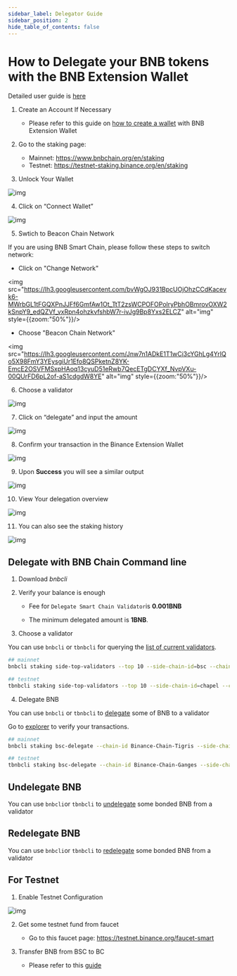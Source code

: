 ```yaml
---
sidebar_label: Delegator Guide
sidebar_position: 2
hide_table_of_contents: false
---
```


# How to Delegate your BNB tokens with the BNB Extension Wallet

Detailed user guide is [here](staking-with-ext-wallet.md)

1. Create an Account If Necessary
    - Please refer to this guide on [how to create a wallet](binance.md) with BNB Extension Wallet

2. Go to the staking page:
   - Mainnet: <https://www.bnbchain.org/en/staking>
   - Testnet: <https://testnet-staking.binance.org/en/staking>

3.  Unlock Your Wallet
   
![img](https://lh4.googleusercontent.com/rCFd8jPzCspJDYEKO02JvZTVhNPWL1UGZIENnhIJ9_7h-8UXp20PhGxg2xzwNmRKQiFRLnrmMVaTDd1dYAmVk1b2WVG9DBnsuFFYOlpI-xCeZhtObAfgjzVUlmqQ43BWCyPKhwjl)

4. Click on “Connect Wallet”

![img](https://lh6.googleusercontent.com/4o4Aj53r-LincYLkStkIXTi-wTHuAj4BKkS-Yt7pWokTEfiFtjstvMFHt4yiTr5WrNwsqfUFdhWhsnUDCv11UpogqHo08vd41-o7bcFRLSOlsdGmJmLhdfqNHK6Pge4IToISwU-R)

5. Swtich to Beacon Chain Network

If you are using BNB Smart Chain, please follow these steps to switch network:

- Click on "Change Network"

<img src="https://lh3.googleusercontent.com/bvWgOJ931BpcUOjOhzCCdKacevk6-MWrbGL1tFGQXPnJJFf6GmfAw1Ot_TtT2zsWCPOFOPolryPbhOBmrovOXW2kSnpY9_edQZVf_vxRpn4ohzkvfshbW7r-ivJg9Bp8Yxs2ELCZ" alt="img" style={{zoom:"50%"}}/>

- Choose "Beacon Chain Network"

<img src="https://lh3.googleusercontent.com/Jnw7n1ADkE1T1wCi3cYGhLg4YrlQo5X98FmY3YEysgiUr1Efo8QSPketnZ8YK-EmcE2OSVFMSxpHAoq13cyuD51eRwb7QecETgDCYXf_NvpVXu-00QUrFD6pL2of-aS1cdgdW8YE" alt="img" style={{zoom:"50%"}}/>

6. Choose a validator

![img](https://lh3.googleusercontent.com/62tAplbV-lv5Hy5-lrUEvkLk29GT_LPpsRmOq-tR5az_1KwVkdLjG__Oxoe2skKSjqkDA7TqGgq1YlPDkXEFiejiD_mSyhLUiyD8O4CCH9nBztTu2ctetdHfXZH85b6Ge9kHEV2Q)

7. Click on “delegate” and input the amount

![img](https://lh4.googleusercontent.com/-mfR40ZPqZ3yih90oXNee4DULAnbV1l3ZWbkGgqgi07tdXDcCFR_5eA5PY23vW_GqO0sXlkwTr_laljPl11COpX0hB4KBA6_dHgGGUqe8y2YxYNECcKZvc75GdW9WlaFJf4zx776)

8. Confirm your transaction in the Binance Extension Wallet

![img](https://lh5.googleusercontent.com/U_ji1L_LgRaxKmRHFvvUwtiOb7SXqTZ6GrMiqvK2gR_aS21bVTqgTHp2aF207pKxfZaYd38QFvRau20n8zbd_MZ1_6ktWEoXYbRrf6vSUdp2W1yWfwqWFqbhjvrbGiX1YRMzJj7b)

9. Upon **Success** you will see a similar output

![img](https://lh5.googleusercontent.com/avie7-_5sa8jnI8XdFa1EytOMB9pZVULKQntno3hk3w3MuWJtwE9WNYayKTA0W7mymtJLG5mKZFk42TvUyGa_qSAi5rIH88LL2riKln35loCEHl3ntaqZEspWwUMbOgPdZbhOSp6)

10. View Your delegation overview

![img](https://lh6.googleusercontent.com/U1QavwEpXDRUaYfy2Ghd4N1Di8lKQ3kHKEw1rOv9Y-OV3W6wY1IbCSs8XdIwvHjMe5VfzoKnOVKazdJicAhS6LwmqlYYvRKJYBzTX9pjPZctvCQlTFNhSzV2-rZKMu2XUvfB8Xuf)

11. You can also see the staking history

![img](https://lh4.googleusercontent.com/m8hyetwRYQS-HLcubdSkuhjAAFDyWQptswGJKUWaAwcK-m1yVblM-5pXL599ogLJ1DjkKUo75WOzt6JUDxrnUNwNANDa1ZpuyHxlDxRg7enDF8jkhF70SkWeAPq6hAARAcphlaKw)

## Delegate with BNB Chain Command line

1. Download *bnbcli*

2. Verify your balance is enough

   - Fee for `Delegate Smart Chain Validator`is **0.001BNB**

   - The minimum delegated amount is **1BNB**.

3. Choose a validator

You can use `bnbcli` or `tbnbcli` for querying the [list of current validators](stake/cli-commands.md#query-side-chain-top-validators).

```bash
## mainnet
bnbcli staking side-top-validators --top 10 --side-chain-id=bsc --chain-id=Binance-Chain-Tigris

## testnet
tbnbcli staking side-top-validators --top 10 --side-chain-id=chapel --chain-id=Binance-Chain-Ganges
```

4. Delegate BNB

You can use `bnbcli` or `tbnbcli` to [delegate](stake/cli-commands.md#delegate-bnb) some of BNB to a validator

Go to [explorer](https://explorer.bnbchain.org/) to verify your transactions.

```bash
## mainnet
bnbcli staking bsc-delegate --chain-id Binance-Chain-Tigris --side-chain-id bsc --from bnb1tfh30c67mkzfz06as2hk0756mgdx8mgypu7ajl --validator bva1tfh30c67mkzfz06as2hk0756mgdx8mgypqldvm --amount 1000000000:BNB --home ~/home_cli

## testnet
tbnbcli staking bsc-delegate --chain-id Binance-Chain-Ganges --side-chain-id chapel --from tbnb1tfh30c67mkzfz06as2hk0756mgdx8mgypu7ajl --validator bva1tfh30c67mkzfz06as2hk0756mgdx8mgypqldvm --amount 1000000000:BNB --home ~/home_cli
```
## Undelegate BNB

You can use `bnbcli`or `tbnbcli` to [undelegate](stake/cli-commands.md#undelegate-bnb) some bonded BNB from a validator

## Redelegate BNB

You can use `bnbcli`or `tbnbcli` to [redelegate](stake/cli-commands.md#redelegate-bnb) some bonded BNB from a validator

## For Testnet

1. Enable Testnet Configuration

![img](https://lh6.googleusercontent.com/mrQlZM2w-TDXQ_xfSA3XsSo_IhM0mtdnSg52Vi8pgjQYItKDAiuVwxoilMqBgVHgpc71c118-3U-79iXWP4cW-DacdfrY_RcbF3x633khQcB271pLCvLIa3uOwq19vrjZ46HDeB6)

2. Get some testnet fund from faucet
   - Go to this faucet page: <https://testnet.binance.org/faucet-smart>

3. Transfer BNB from BSC to BC
   - Please refer to this [guide](binance.md)